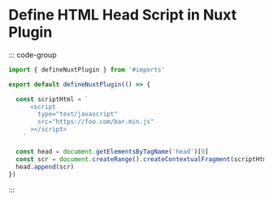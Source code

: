 # Define HTML Head Script in Nuxt Plugin

::: code-group

```ts [/plugins/head.js]
import { defineNuxtPlugin } from '#imports'

export default defineNuxtPlugin(() => {

  const scriptHtml = `
      <script
        type="text/javascript"
        src="https://foo.com/bar.min.js"
      ></script>
    `

  const head = document.getElementsByTagName('head')[0]
  const scr = document.createRange().createContextualFragment(scriptHtml)
  head.append(scr)
})
```

:::
